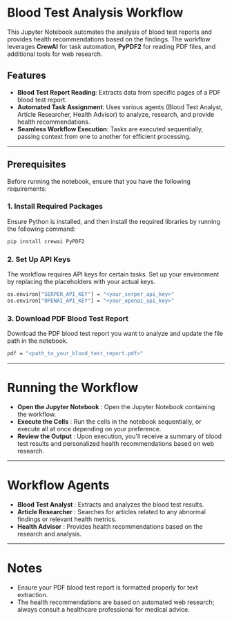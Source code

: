# Blood Test Analysis Workflow

This Jupyter Notebook automates the analysis of blood test reports and provides health recommendations based on the findings. The workflow leverages **CrewAI** for task automation, **PyPDF2** for reading PDF files, and additional tools for web research.

## Features

- **Blood Test Report Reading**: Extracts data from specific pages of a PDF blood test report.
- **Automated Task Assignment**: Uses various agents (Blood Test Analyst, Article Researcher, Health Advisor) to analyze, research, and provide health recommendations.
- **Seamless Workflow Execution**: Tasks are executed sequentially, passing context from one to another for efficient processing.

---

## Prerequisites

Before running the notebook, ensure that you have the following requirements:

### 1. Install Required Packages

Ensure Python is installed, and then install the required libraries by running the following command:

```bash
pip install crewai PyPDF2
```

### 2. Set Up API Keys

The workflow requires API keys for certain tasks. Set up your environment by replacing the placeholders with your actual keys.

```bash
os.environ["SERPER_API_KEY"] = "<your_serper_api_key>"
os.environ["OPENAI_API_KEY"] = "<your_openai_api_key>"
```

### 3.  Download PDF Blood Test Report

Download the PDF blood test report you want to analyze and update the file path in the notebook.

```bash
pdf = "<path_to_your_blood_test_report.pdf>"
```

---

# Running the Workflow
- **Open the Jupyter Notebook** : Open the Jupyter Notebook containing the workflow.
- **Execute the Cells** : Run the cells in the notebook sequentially, or execute all at once depending on your preference.
- **Review the Output** : Upon execution, you'll receive a summary of blood test results and personalized health recommendations based on web research.

---

# Workflow Agents
- **Blood Test Analyst** : Extracts and analyzes the blood test results.
- **Article Researcher** : Searches for articles related to any abnormal findings or relevant health metrics.
- **Health Advisor** : Provides health recommendations based on the research and analysis.

---

# Notes
- Ensure your PDF blood test report is formatted properly for text extraction.
- The health recommendations are based on automated web research; always consult a healthcare professional for medical advice.


